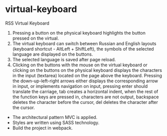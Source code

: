 # virtual-keyboard
RSS Virtual Keyboard

1. Pressing a button on the physical keyboard highlights the button pressed on the virtual.
2. The virtual keyboard can switch between Russian and English layouts (keyboard shortcut - AltLeft + ShiftLeft), the symbols of the selected language are displayed on the buttons.
3. The selected language is saved after page reload.
4. Clicking on the buttons with the mouse on the virtual keyboard or clicking on the buttons on the physical keyboard displays the characters in the input (textarea) located on the page above the keyboard. Pressing the down-up-left-right arrows either displays the corresponding arrow in input, or implements navigation on input, pressing enter should translate the carriage,
tab creates a horizontal indent, when the rest of the function keys are pressed in, characters are not output, backspace deletes the character before the cursor, del deletes the character after the cursor.

- The architectural pattern MVC is applied.
- Styles are written using SASS technology.
- Build the project in webpack.
